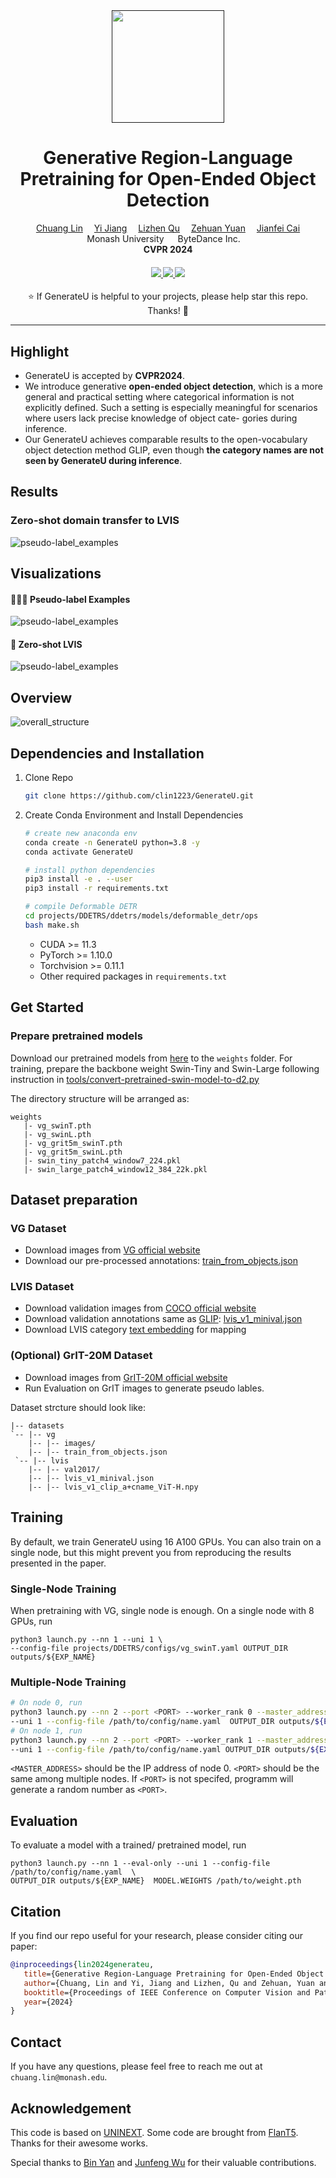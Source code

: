 <div align="center">

<div class="logo">
   <a href="">
      <img src="assets/logo.png"  width="180">
   </a>
</div>

<h1>Generative Region-Language Pretraining for Open-Ended Object Detection</h1>

<div>
    <a href='https://clin1223.github.io/' target='_blank'>Chuang Lin</a>&emsp;
    <a href='https://enjoyyi.github.io/' target='_blank'>Yi Jiang</a>&emsp;
    <a href='https://research.monash.edu/en/persons/lizhen-qu' target='_blank'>Lizhen Qu</a>&emsp;
    <a href='https://shallowyuan.github.io/' target='_blank'>Zehuan Yuan</a>&emsp;
    <a href='https://jianfei-cai.github.io/' target='_blank'>Jianfei Cai</a>
</div>
<div>
    Monash University &emsp; 
    ByteDance Inc.&emsp; 
</div>

<div>
    <strong>CVPR 2024</strong>
</div>

<div>
    <h4 align="center">
        <a href="https://arxiv.org/" target='_blank'>
        <img src="https://img.shields.io/badge/arXiv-2309.03897-b31b1b.svg">
        </a>
        <a href="https://clin1223.github.io/" target='_blank'>
        <img src="https://img.shields.io/badge/🐳-Project%20Page-blue">
        </a>
        <img src="https://visitor-badge.laobi.icu/badge?page_id=FoundationVision/GenerateU">
    </h4>
</div>

⭐ If GenerateU is helpful to your projects, please help star this repo. Thanks! 🤗

<!-- For more visual results, go checkout our <a href="https://shangchenzhou.com/projects/ProPainter/" target="_blank">project page</a> -->


---

</div>


<!-- ## Update
- **2023.11.09**: Integrated to :man_artist: [OpenXLab](https://openxlab.org.cn/apps). Try out online demo! [![OpenXLab](https://img.shields.io/badge/Demo-%F0%9F%91%A8%E2%80%8D%F0%9F%8E%A8%20OpenXLab-blue)](https://openxlab.org.cn/apps/detail/ShangchenZhou/ProPainter)
- **2023.11.09**: Integrated to :hugs: [Hugging Face](https://huggingface.co/spaces). Try out online demo! [![Hugging Face](https://img.shields.io/badge/Demo-%F0%9F%A4%97%20Hugging%20Face-blue)](https://huggingface.co/spaces/sczhou/ProPainter)
- **2023.09.24**: We remove the watermark removal demos officially to prevent the misuse of our work for unethical purposes.
- **2023.09.21**: Add features for memory-efficient inference. Check our [GPU memory](https://github.com/sczhou/ProPainter#-memory-efficient-inference) requirements. 🚀
- **2023.09.07**: Our code and model are publicly available. 🐳
- **2023.09.01**: This repo is created. -->


<!-- ### TODO
- [ ] Make a Colab demo.
- [x] ~~Make a interactive Gradio demo.~~
- [x] ~~Update features for memory-efficient inference.~~ -->
## Highlight
- GenerateU is accepted by **CVPR2024**.
- We introduce generative **open-ended object detection**, which is a more general and practical setting where categorical information is not explicitly defined. Such a setting is especially meaningful for scenarios where users lack precise knowledge of object cate- gories during inference.
-  Our GenerateU achieves comparable results to the open-vocabulary object detection method GLIP, even though **the category names are not seen by GenerateU during inference**. 


## Results
### Zero-shot domain transfer to LVIS
![pseudo-label_examples ](assets/table1.png)


## Visualizations

#### 👨🏻‍🎨 Pseudo-label Examples 
![pseudo-label_examples ](assets/pl.png)
<!-- <table>
<tr>
   <td> 
      <img src="assets/pl.png">
   </td>
   <td> 
      <img src="assets/object_removal2.gif">
   </td>
</tr>
</table> -->

#### 🎨 Zero-shot LVIS
![pseudo-label_examples ](assets/lvis.png)
<!-- <table>
<tr>
   <td> 
      <img src="assets/video_completion1.gif">
   </td>
   <td> 
      <img src="assets/video_completion2.gif">
   </td>
</tr>
<tr>
   <td> 
      <img src="assets/video_completion3.gif">
   </td>
   <td> 
      <img src="assets/video_completion4.gif">
   </td>
</tr>
</table> -->



## Overview
![overall_structure](assets/overview.png)


## Dependencies and Installation

1. Clone Repo

   ```bash
   git clone https://github.com/clin1223/GenerateU.git
   ```

2. Create Conda Environment and Install Dependencies

   ```bash
   # create new anaconda env
   conda create -n GenerateU python=3.8 -y
   conda activate GenerateU

   # install python dependencies
   pip3 install -e . --user
   pip3 install -r requirements.txt 

   # compile Deformable DETR
   cd projects/DDETRS/ddetrs/models/deformable_detr/ops
   bash make.sh
   ```

   - CUDA >= 11.3
   - PyTorch >= 1.10.0
   - Torchvision >= 0.11.1
   - Other required packages in `requirements.txt`

## Get Started
### Prepare pretrained models
Download our pretrained models from [here](https://huggingface.co/clin1223/GenerateU/tree/main) to the `weights` folder. For training, prepare the backbone weight Swin-Tiny and Swin-Large following instruction in [tools/convert-pretrained-swin-model-to-d2.py](tools/convert-pretrained-swin-model-to-d2.py)


The directory structure will be arranged as:
```
weights
   |- vg_swinT.pth
   |- vg_swinL.pth
   |- vg_grit5m_swinT.pth
   |- vg_grit5m_swinL.pth
   |- swin_tiny_patch4_window7_224.pkl
   |- swin_large_patch4_window12_384_22k.pkl
```

## Dataset preparation

### VG Dataset
- Download images from [VG official website](https://homes.cs.washington.edu/~ranjay/visualgenome/api.html)
- Download our pre-processed annotations: 
  [train_from_objects.json](https://huggingface.co/clin1223/GenerateU/tree/main) 

### LVIS Dataset
- Download validation images from [COCO official website](https://cocodataset.org/#download)
- Download validation annotations same as [GLIP](https://github.com/microsoft/GLIP/blob/main/DATA.md):
  [lvis_v1_minival.json](https://huggingface.co/clin1223/GenerateU/tree/main) 
- Download LVIS category [text embedding](https://huggingface.co/clin1223/GenerateU/tree/main) for mapping

### (Optional) GrIT-20M Dataset
- Download images from [GrIT-20M official website](https://github.com/microsoft/unilm/tree/master/kosmos-2#download-data)
- Run Evaluation on GrIT images to generate pseudo lables.

Dataset strcture should look like:
  ~~~
  |-- datasets
  `-- |-- vg
      |-- |-- images/
      |-- |-- train_from_objects.json
   `-- |-- lvis
      |-- |-- val2017/
      |-- |-- lvis_v1_minival.json
      |-- |-- lvis_v1_clip_a+cname_ViT-H.npy
  ~~~

## Training
By default, we train GenerateU using 16 A100 GPUs.
You can also train on a single node, but this might prevent you from reproducing the results presented in the paper.


### Single-Node Training
When pretraining with VG, single node is enough.
On a single node with 8 GPUs, run 
```
python3 launch.py --nn 1 --uni 1 \
--config-file projects/DDETRS/configs/vg_swinT.yaml OUTPUT_DIR outputs/${EXP_NAME}
```

### Multiple-Node Training
``` bash
# On node 0, run
python3 launch.py --nn 2 --port <PORT> --worker_rank 0 --master_address <MASTER_ADDRESS> \
--uni 1 --config-file /path/to/config/name.yaml  OUTPUT_DIR outputs/${EXP_NAME}
# On node 1, run
python3 launch.py --nn 2 --port <PORT> --worker_rank 1 --master_address <MASTER_ADDRESS> \
--uni 1 --config-file /path/to/config/name.yaml OUTPUT_DIR outputs/${EXP_NAME}
```

`<MASTER_ADDRESS>` should be the IP address of node 0. `<PORT>` should be the same among multiple nodes. If `<PORT>` is not specifed, programm will generate a random number as `<PORT>`.


## Evaluation

To evaluate a model with a trained/ pretrained model, run

```shell
python3 launch.py --nn 1 --eval-only --uni 1 --config-file /path/to/config/name.yaml  \
OUTPUT_DIR outputs/${EXP_NAME}  MODEL.WEIGHTS /path/to/weight.pth
```

<!-- ### 🏂 Quick test
We provide some examples in the [`inputs`](./inputs) folder. 
Run the following commands to try it out:
```shell
# The first example (object removal)
python inference_propainter.py --video inputs/object_removal/bmx-trees --mask inputs/object_removal/bmx-trees_mask 
# The second example (video completion)
python inference_propainter.py --video inputs/video_completion/running_car.mp4 --mask inputs/video_completion/mask_square.png --height 240 --width 432
```

The results will be saved in the `results` folder.
To test your own videos, please prepare the input `mp4 video` (or `split frames`) and `frame-wise mask(s)`.

If you want to specify the video resolution for processing or avoid running out of memory, you can set the video size of `--width` and `--height`:
```shell
# process a 576x320 video; set --fp16 to use fp16 (half precision) during inference.
python inference_propainter.py --video inputs/video_completion/running_car.mp4 --mask inputs/video_completion/mask_square.png --height 320 --width 576 --fp16
```
 -->

## Citation

   If you find our repo useful for your research, please consider citing our paper:

   ```bibtex
   @inproceedings{lin2024generateu,
      title={Generative Region-Language Pretraining for Open-Ended Object Detection},
      author={Chuang, Lin and Yi, Jiang and Lizhen, Qu and Zehuan, Yuan and Jianfei, Cai},
      booktitle={Proceedings of IEEE Conference on Computer Vision and Pattern Recognition (CVPR)},
      year={2024}
   }
   ```

## Contact
If you have any questions, please feel free to reach me out at `chuang.lin@monash.edu`. 

## Acknowledgement

This code is based on [UNINEXT](https://github.com/MasterBin-IIAU/UNINEXT/tree/master). Some code are brought from [FlanT5](https://huggingface.co/docs/transformers/model_doc/flan-t5). Thanks for their awesome works. 

Special thanks to [Bin Yan](https://github.com/MasterBin-IIAU) and [Junfeng Wu](https://github.com/wjf5203) for their valuable contributions.